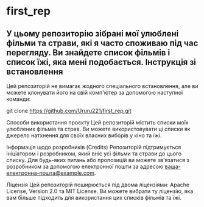 # first_rep
У цьому репозиторію зібрані мої улюблені фільми та страви, які я часто споживаю під час перегляду. Ви знайдете список фільмів і список їжі, яка мені подобається.
Інструкція зі встановлення
--------------------------
Цей репозиторій не вимагає жодного спеціального встановлення, але ви можете клонувати його на свій комп'ютер за допомогою наступної команди:


git clone https://github.com/Ururu221/first_rep.git

Способи використання проєкту
Цей репозиторій містить списки моїх улюблених фільмів та страв. Ви можете використовувати ці списки як джерело натхнення для своїх власних виборів у кіно та їжі.

Інформація щодо розробників (Credits)
Репозиторій підтримується ініціатором і розробником, який вніс усі фільми та страви до цього списку. Для будь-яких питань або пропозицій ви можете зв'язатися з розробником за допомогою електронної пошти за адресою ваша-електронна-пошта@example.com.

Ліцензія
Цей репозиторій поширюється під двома ліцензіями: Apache License, Version 2.0 та MIT License. Ви можете вибрати ту ліцензію, яка вам більше підходить для використання цих списків фільмів та їжі.
